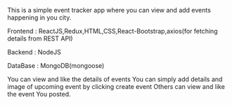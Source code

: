 This is a simple event tracker app where you can view and add events happening in you city.

Frontend : ReactJS,Redux,HTML,CSS,React-Bootstrap,axios(for fetching details from REST API)

Backend  : NodeJS

DataBase : MongoDB(mongoose)

You can view and like the details of events
You can simply add details and image of upcoming event by clicking create event 
Others can view and like the event You posted.

